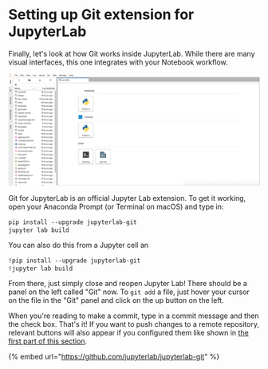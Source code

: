 # Setting up Git extension for JupyterLab

Finally, let's look at how Git works inside JupyterLab. While there are many visual interfaces, this one integrates with your Notebook workflow.

![](../.gitbook/assets/jupyter-lab.gif)

Git for JupyterLab is an official Jupyter Lab extension. To get it working, open your Anaconda Prompt \(or Terminal on macOS\) and type in:

```text
pip install --upgrade jupyterlab-git
jupyter lab build
```

You can also do this from a Jupyter cell an

```text
!pip install --upgrade jupyterlab-git
!jupyter lab build
```

From there, just simply close and reopen Jupyter Lab! There should be a panel on the left called "Git" now. To `git add` a file, just hover your cursor on the file in the "Git" panel and click on the up button on the left.

When you're reading to make a commit, type in a commit message and then the check box. That's it! If you want to push changes to a remote repository, relevant buttons will also appear if you configured them like shown in [the first part of this section](1.2-getting-started-with-git.md#getting-started-with-collaborating).

{% embed url="https://github.com/jupyterlab/jupyterlab-git" %}

